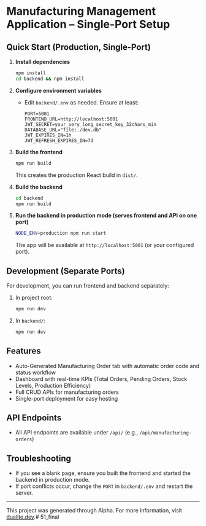 
# Manufacturing Management Application – Single-Port Setup

## Quick Start (Production, Single-Port)

1. **Install dependencies**
    ```sh
    npm install
    cd backend && npm install
    ```

2. **Configure environment variables**
    - Edit `backend/.env` as needed. Ensure at least:
      ```env
      PORT=5001
      FRONTEND_URL=http://localhost:5001
      JWT_SECRET=your_very_long_secret_key_32chars_min
      DATABASE_URL="file:./dev.db"
      JWT_EXPIRES_IN=1h
      JWT_REFRESH_EXPIRES_IN=7d
      ```

3. **Build the frontend**
    ```sh
    npm run build
    ```
    This creates the production React build in `dist/`.

4. **Build the backend**
    ```sh
    cd backend
    npm run build
    ```

5. **Run the backend in production mode (serves frontend and API on one port)**
    ```sh
    NODE_ENV=production npm run start
    ```
    The app will be available at `http://localhost:5001` (or your configured port).

## Development (Separate Ports)

For development, you can run frontend and backend separately:

1. In project root:
    ```sh
    npm run dev
    ```
2. In `backend/`:
    ```sh
    npm run dev
    ```

## Features
- Auto-Generated Manufacturing Order tab with automatic order code and status workflow
- Dashboard with real-time KPIs (Total Orders, Pending Orders, Stock Levels, Production Efficiency)
- Full CRUD APIs for manufacturing orders
- Single-port deployment for easy hosting

## API Endpoints
- All API endpoints are available under `/api/` (e.g., `/api/manufacturing-orders`)

## Troubleshooting
- If you see a blank page, ensure you built the frontend and started the backend in production mode.
- If port conflicts occur, change the `PORT` in `backend/.env` and restart the server.

---
This project was generated through Alpha. For more information, visit [dualite.dev](https://dualite.dev).#   5 1 _ f i n a l  
 